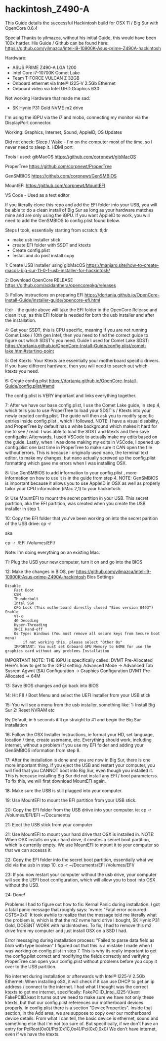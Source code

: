 # hackintosh_Z490-A

This Guide details the successful Hackintosh build for OSX 11 / Big Sur with OpenCore 0.6.4

Special Thanks to yilmazca, without his initial Guide, this would have been 100x harder.  His Guide / Github can be found here:
https://github.com/yilmazca/intel-i9-10900K-Asus-prime-Z490A-hackintosh


Hardware:
- ASUS PRIME Z490-A LGA 1200
- Intel Core i7-10700K Comet Lake
- Team T-FORCE VULCAN Z 32GB
- Onboard ethernet via Intel® I225-V 2.5Gb Ethernet
- Onboard video via Intel UHD Graphics 630

Not working Hardware that made me sad:
- SK Hynix P31 Gold NVME m2 drive

I'm using the iGPU via the i7 and mobo, connecting my monitor via the DisplayPort connector.

Working:
Graphics, Internet, Sound, AppleID, OS Updates

Did not check:
Sleep / Wake - I'm on the computer most of the time, so I never need to sleep it.
HDMI port


Tools I used:
gibMacOS
https://github.com/corpnewt/gibMacOS

ProperTree
https://github.com/corpnewt/ProperTree

GenSMBIOS
https://github.com/corpnewt/GenSMBIOS

MountEFI
https://github.com/corpnewt/MountEFI

VS Code - Used as a text editor


If you literally clone this repo and add the EFI folder into your USB, you will be able to do a clean install of Big Sur as long as your hardware matches mine and are only using the iGPU.  If you want AppleID to work, you will need to add the GenSMBIOS to config.plist found below.

Steps I took, essentially starting from scratch:
tl;dr
- make usb installer stick
- create EFI folder with SSDT and ktexts
- Create config.plist
- Install and do post install copy

1:  Create USB Installer using gibMacOS
https://manjaro.site/how-to-create-macos-big-sur-11-0-1-usb-installer-for-hackintosh/

2:  Download OpenCore RELEASE
https://github.com/acidanthera/opencorepkg/releases

3:  Follow instructions on preparing EFI
https://dortania.github.io/OpenCore-Install-Guide/installer-guide/opencore-efi.html

tl;dr - the guide above will take the EFI folder in the OpenCore Release and clean it up, as this EFI folder is needed for both the usb installer and after the installation.

4:  Get your SSDT, this is CPU specific, meaning if you are not running Comet Lake / 10th gen Intel, then you need to find the correct guide to figure out which SDST's you need.  Guide I used for Comet Lake SDST:
https://dortania.github.io/OpenCore-Install-Guide/config.plist/comet-lake.html#starting-point

5:  Get Ktexts:
Your Ktexts are essentially your motherboard specific drivers.  If you have different hardware, then you will need to search out which ktexts you need.

6:  Create config.plist
https://dortania.github.io/OpenCore-Install-Guide/config.plist/#amd

The config.plist is VERY important and links everything together.

7:  After we have our base config.plist, I use the Comet Lake guide, in step 4, which tells you to use ProperTree to load your SDST's / Ktexts into your newly created config.plist.  The guide will then ask you to modify specific entries inside config.plist , which I followed.
NOTE:  I have a visual disability, and ProperTree by default has a white background which makes it hard for me to see / read.  I was able to load the SDST and ktexts and then save config.plist  Afterwards, I used VSCode to actually make my edits based on the guide.  Lastly, when I was done making my edits in VSCode, I opened up config.plist one last time in ProperTree to make sure it CAN open the file without errors.  This is because I originally used nano, the terminal text editor, to make my changes, but nano actually screwed up the config.plist formatting which gave me errors when I was installing OSX.

8:  Use GenSMBIOS to add information to your config.plist , more information on how to use it is in the guide from step 4.
NOTE:  GenSMBIOS is important because it allows you to use AppleID in OSX as well as properly tailor your CPU information (iMac 2,1) to your hackintosh.

9:  Use MountEFI to mount the secret partition in your USB.  This secret partition, aka the EFI partition, was created when you create the USB installer in step 1.

10:  Copy the EFI folder that you've been working on into the secret parition of the USB drive:
cp -r <EFI FOLDER> <Secret Partition Mount Point>

aka

cp -r ./EFI /Volumes/EFI/

Note:  I'm doing everything on an existing Mac.

11:  Plug the USB your new computer, turn it on and go into the BIOS

12:  Make the changes in BIOS, per https://github.com/yilmazca/intel-i9-10900K-Asus-prime-Z490A-hackintosh
Bios Settings

    Disable
        Fast Boot
        CSM
        Thunderbolt
        Intel SGX
        CFG Lock (This motherboard directly closed "Bios version 0403")
    Enable
        VT-x
        4G Decoding
        Hyper-Threading
        XHCI Hand-off
        Os Type: Windows (You must remove all secure keys from Secure boot menu)
            if not working this, please select "Other Os"
        IMPORTANT: You must set Onboard GPU Memory to 64MB for use the graphics card without any problems Installation
IMPORTANT NOTE:  THE iGPU is specifically called: DVMT Pre-Allocated
Here's how to get to the IGPU setting:
Advanced Mode -> Advanced Tab
Sysrem Agwnt (SA) Configuration -> Graphics Configuration
DVMT Pre-Allocated -> 64M




13:  Save BIOS changes and go back into BIOS

14:  Hit F8 / Boot Menu and select the UEFI installer from your USB stick

15:  You will see a menu from the usb installer, something like:
    1:  Install Big Sur
    2:  Reset NVRAM
etc

By Default, in 5 seconds it'll go straight to #1 and begin the Big Sur installation

16:  Follow the OSX Installer instructions, ie format your HD, set language, location / time, create username, etc.  Everything should work, including internet, without a problem if you use my EFI folder and adding your GenSMBIOS information from step 8.

17:  After the installation is done and you are now in Big Sur, there is one more important thing.  If you eject the USB and restart your computer, you will find that you CANNOT boot into Big Sur, even though you installed it.  This is because installing Big Sur did not install any EFI / boot parameterss.
To fix this, we will first download MountEFI again.

18:  Make sure the USB is still plugged into your computer.

19:  Use MountEFI to mount the EFI partition from your USB stick.

20:  Copy the EFI folder from the USB driive into your computer.
ie:
cp -r /Volumes/EFI/EFI ~/Documents/

21:  Eject the USB stick from your computer

21:  Use MountEFI to mount your hard drive that OSX is installed in.
NOTE:  When OSX installs on your hard drive, it creates a secret boot partition, which is currently empty.  We use MountEFI to mount it to your computer so that we can accesss it.

22:  Copy the EFI folder into the secret boot partition, essentially what we did via the usb in step 10.
cp -r ~/Documents/EFI /Volumes/EFI/

23:  If you now restart your computer without the usb drive, your computer will see the UEFI boot configuration, which will allow you to boot into OSX without the USB.

24:  Done!



Problems I had to figure out how to fix:
Kernal Panic during installation:
I got a fatal panic message that roughly says:
'nvme: "Fatal error occurred. CSTS=0x0'
It took awhile to realize that the message told me literally what the problem is, which is that the m2 nvme hard drive I bought, SK Hynix P31 Gold, DOESNT WORK with hackintoshes.  To fix, I had to remove this m2 drive from my computer and just install OSX on a SSD I had.

Error messaging during installation process:
"Failed to parse data field as blob with type boolean"
I figured out that this is a mistake I made when I was working on config.plist in step 7.  This is why its really important to get the config.plist correct and modifying the fields correctly and verifying ProperTree can open your config.plist without problems before you copy it over to the USB partition.

No internet during installation or afterwards with Intel® I225-V 2.5Gb Ethernet:
When installing oSX, it will check if it can use DHCP to get an ip address / connect to the internet.  I had what I thought was the correct ktexts to get me internet, specifically:
FakePCIID_Intel_I225-V.kext
FakePCIID.kext
It turns out we need to make sure we have not only these ktexts, but that our config.plist references our motherboard devices properly.
In config.plist there is a section "DeviceProperties".
Inside that section, in the Add area, we are suppose to copy over our motherboard device details.  From what I can tell, the basic device is ethernet, sound and something else that i'm not too sure of.  But specifically, if we don't have an entry for
PciRoot(0x0)/Pci(0x1C,0x4)/Pci(0x0,0x0)
We don't have internet, even if we have the ktexts.









